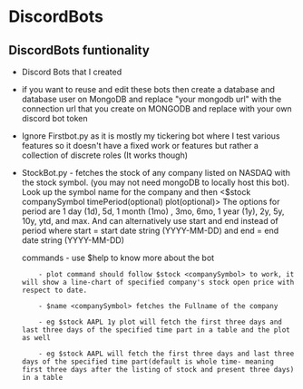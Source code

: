 # DiscordBots
## DiscordBots funtionality
- Discord Bots that I created

- if you want to reuse and edit these bots then create a database and database user on MongoDB and replace "your mongodb url" with the connection url that you create on MONGODB and replace <TOKEN> with your own discord bot token

- Ignore Firstbot.py as it is mostly my tickering bot where I test various features so it doesn't have a fixed work or features but rather a collection of discrete roles (It works though)

- StockBot.py - fetches the stock of any company listed on NASDAQ with the stock symbol. (you may not need mongoDB to locally host this bot). Look up the symbol name for the company and then <$stock companySymbol timePeriod(optional) plot(optional)>  The options for period are 1 day (1d), 5d, 1 month (1mo) , 3mo, 6mo, 1 year (1y), 2y, 5y, 10y, ytd, and max. And can alternatively use start and end instead of period where start = start date string (YYYY-MM-DD) and end = end date string (YYYY-MM-DD)
 
  commands - use $help to know more about the bot
 
          - plot command should follow $stock <companySymbol> to work, it will show a line-chart of specified company's stock open price with respect to date.
 
          - $name <companySymbol> fetches the Fullname of the company
 
          - eg $stock AAPL 1y plot will fetch the first three days and last three days of the specified time part in a table and the plot as well
 
          - eg $stock AAPL will fetch the first three days and last three days of the specified time part(default is whole time- meaning first three days after the listing of stock and present three days) in a table
